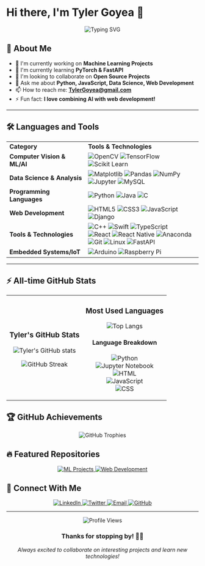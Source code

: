 # Hi there, I'm Tyler Goyea 👋

<div align="center">
  <img src="https://readme-typing-svg.herokuapp.com?font=Fira+Code&pause=1000&color=58A6FF&center=true&vCenter=true&width=435&lines=Full+Stack+Developer;Python+%26+JavaScript+Enthusiast;Always+learning+new+things;Open+to+collaboration!" alt="Typing SVG" />
</div>

## 🚀 About Me

- 🔭 I'm currently working on **Machine Learning Projects**
- 🌱 I'm currently learning **PyTorch & FastAPI**
- 👯 I'm looking to collaborate on **Open Source Projects**
- 💬 Ask me about **Python, JavaScript, Data Science, Web Development**
- 📫 How to reach me: **TylerGoyea@gmail.com**
- ⚡ Fun fact: **I love combining AI with web development!**

---

## 🛠️ Languages and Tools

<div align="center">
<table>
<tr>
<td><b>Category</b></td>
<td><b>Tools & Technologies</b></td>
</tr>

<tr>
<td><b>Computer Vision & ML/AI</b></td>
<td>
  <img src="https://img.shields.io/badge/OpenCV-27338e?style=for-the-badge&logo=OpenCV&logoColor=white" alt="OpenCV" />
  <img src="https://img.shields.io/badge/TensorFlow-FF6F00?style=for-the-badge&logo=tensorflow&logoColor=white" alt="TensorFlow" />
  <img src="https://img.shields.io/badge/scikit_learn-F7931E?style=for-the-badge&logo=scikit-learn&logoColor=white" alt="Scikit Learn" />
</td>
</tr>

<tr>
<td><b>Data Science & Analysis</b></td>
<td>
  <img src="https://img.shields.io/badge/Matplotlib-11557c?style=for-the-badge&logo=python&logoColor=white" alt="Matplotlib" />
  <img src="https://img.shields.io/badge/Pandas-2C2D72?style=for-the-badge&logo=pandas&logoColor=white" alt="Pandas" />
  <img src="https://img.shields.io/badge/Numpy-777BB4?style=for-the-badge&logo=numpy&logoColor=white" alt="NumPy" />
  <br/>
  <img src="https://img.shields.io/badge/Jupyter-F37626.svg?&style=for-the-badge&logo=Jupyter&logoColor=white" alt="Jupyter" />
  <img src="https://img.shields.io/badge/MySQL-005C84?style=for-the-badge&logo=mysql&logoColor=white" alt="MySQL" />
</td>
</tr>

<tr>
<td><b>Programming Languages</b></td>
<td>
  <img src="https://img.shields.io/badge/Python-FFD43B?style=for-the-badge&logo=python&logoColor=blue" alt="Python" />
  <img src="https://img.shields.io/badge/Java-ED8B00?style=for-the-badge&logo=openjdk&logoColor=white" alt="Java" />
  <img src="https://img.shields.io/badge/C-00599C?style=for-the-badge&logo=c&logoColor=white" alt="C" />
</td>
</tr>

<tr>
<td><b>Web Development</b></td>
<td>
  <img src="https://img.shields.io/badge/HTML5-E34F26?style=for-the-badge&logo=html5&logoColor=white" alt="HTML5" />
  <img src="https://img.shields.io/badge/CSS3-1572B6?style=for-the-badge&logo=css3&logoColor=white" alt="CSS3" />
  <img src="https://img.shields.io/badge/JavaScript-323330?style=for-the-badge&logo=javascript&logoColor=F7DF1E" alt="JavaScript" />
  <br/>
  <img src="https://img.shields.io/badge/Django-092E20?style=for-the-badge&logo=django&logoColor=white" alt="Django" />
</td>
</tr>

<tr>
<td><b>Tools & Technologies</b></td>
<td>
  <img src="https://img.shields.io/badge/C%2B%2B-00599C?style=for-the-badge&logo=c%2B%2B&logoColor=white" alt="C++" />
  <img src="https://img.shields.io/badge/Swift-FA7343?style=for-the-badge&logo=swift&logoColor=white" alt="Swift" />
  <img src="https://img.shields.io/badge/TypeScript-007ACC?style=for-the-badge&logo=typescript&logoColor=white" alt="TypeScript" />
  <br/>
  <img src="https://img.shields.io/badge/React-20232A?style=for-the-badge&logo=react&logoColor=61DAFB" alt="React" />
  <img src="https://img.shields.io/badge/React_Native-20232A?style=for-the-badge&logo=react&logoColor=61DAFB" alt="React Native" />
  <img src="https://img.shields.io/badge/Anaconda-44A833?style=for-the-badge&logo=anaconda&logoColor=white" alt="Anaconda" />
  <br/>
  <img src="https://img.shields.io/badge/GIT-E44C30?style=for-the-badge&logo=git&logoColor=white" alt="Git" />
  <img src="https://img.shields.io/badge/Linux-FCC624?style=for-the-badge&logo=linux&logoColor=black" alt="Linux" />
  <img src="https://img.shields.io/badge/fastapi-109989?style=for-the-badge&logo=FASTAPI&logoColor=white" alt="FastAPI" />
</td>
</tr>

<tr>
<td><b>Embedded Systems/IoT</b></td>
<td>
  <img src="https://img.shields.io/badge/Arduino-00979D?style=for-the-badge&logo=Arduino&logoColor=white" alt="Arduino" />
  <img src="https://img.shields.io/badge/Raspberry%20Pi-A22846?style=for-the-badge&logo=Raspberry%20Pi&logoColor=white" alt="Raspberry Pi" />
</td>
</tr>

</table>
</div>

---

## ⚡ All-time GitHub Stats

<div align="center">
<table>
<tr>
<td>

### Tyler's GitHub Stats
<div align="center">

![Tyler's GitHub stats](https://github-readme-stats.vercel.app/api?username=TylerG21566&show_icons=true&theme=github_dark&hide_border=true&bg_color=0D1117&title_color=58A6FF&icon_color=79C0FF&text_color=C9D1D9&rank_icon=github)

![GitHub Streak](https://github-readme-streak-stats.herokuapp.com/?user=TylerG21566&theme=github-dark-blue&hide_border=true&background=0D1117&stroke=30363D&ring=58A6FF&fire=FFA657&currStreakLabel=C9D1D9)

</div>

</td>
<td>

### Most Used Languages
<div align="center">

![Top Langs](https://github-readme-stats.vercel.app/api/top-langs/?username=TylerG21566&layout=compact&theme=github_dark&hide_border=true&bg_color=0D1117&title_color=58A6FF&text_color=C9D1D9)

#### Language Breakdown
![Python](https://img.shields.io/badge/Python-44.49%25-3776AB?style=flat-square&logo=python&logoColor=white)
<br/>
![Jupyter Notebook](https://img.shields.io/badge/Jupyter%20Notebook-16.34%25-F37626?style=flat-square&logo=jupyter&logoColor=white)
<br/>
![HTML](https://img.shields.io/badge/HTML-14.50%25-E34F26?style=flat-square&logo=html5&logoColor=white)
<br/>
![JavaScript](https://img.shields.io/badge/JavaScript-13.39%25-F7DF1E?style=flat-square&logo=javascript&logoColor=black)
<br/>
![CSS](https://img.shields.io/badge/CSS-4.88%25-1572B6?style=flat-square&logo=css3&logoColor=white)

</div>

</td>
</tr>
</table>
</div>

## 🏆 GitHub Achievements

<div align="center">
  <img src="https://github-profile-trophy.vercel.app/?username=TylerG21566&theme=github-dark&no-frame=true&no-bg=false&margin-w=4&column=7" alt="GitHub Trophies" />
</div>

## 🔥 Featured Repositories

<div align="center">
  <a href="https://github.com/TylerG21566/ml-projects">
    <img src="https://github-readme-stats.vercel.app/api/pin/?username=TylerG21566&repo=ml-projects&theme=github_dark&hide_border=true&bg_color=0D1117&title_color=58A6FF&text_color=C9D1D9" alt="ML Projects" />
  </a>
  <a href="https://github.com/TylerG21566/web-development">
    <img src="https://github-readme-stats.vercel.app/api/pin/?username=TylerG21566&repo=web-development&theme=github_dark&hide_border=true&bg_color=0D1117&title_color=58A6FF&text_color=C9D1D9" alt="Web Development" />
  </a>
</div>

## 🤝 Connect With Me

<div align="center">
  <a href="https://linkedin.com/in/tyler-goyea">
    <img src="https://img.shields.io/badge/LinkedIn-0077B5?style=for-the-badge&logo=linkedin&logoColor=white" alt="LinkedIn" />
  </a>
  <a href="https://twitter.com/TylerG21566">
    <img src="https://img.shields.io/badge/Twitter-1DA1F2?style=for-the-badge&logo=twitter&logoColor=white" alt="Twitter" />
  </a>
  <a href="mailto:TylerGoyea@gmail.com">
    <img src="https://img.shields.io/badge/Gmail-D14836?style=for-the-badge&logo=gmail&logoColor=white" alt="Email" />
  </a>
  <a href="https://github.com/TylerG21566">
    <img src="https://img.shields.io/badge/GitHub-100000?style=for-the-badge&logo=github&logoColor=white" alt="GitHub" />
  </a>
</div>

---

<div align="center">
  <img src="https://komarev.com/ghpvc/?username=TylerG21566&color=58A6FF&style=flat-square&label=Profile+Views" alt="Profile Views" />
  
  ### Thanks for stopping by! 👨‍💻
  
  *Always excited to collaborate on interesting projects and learn new technologies!*
</div>
